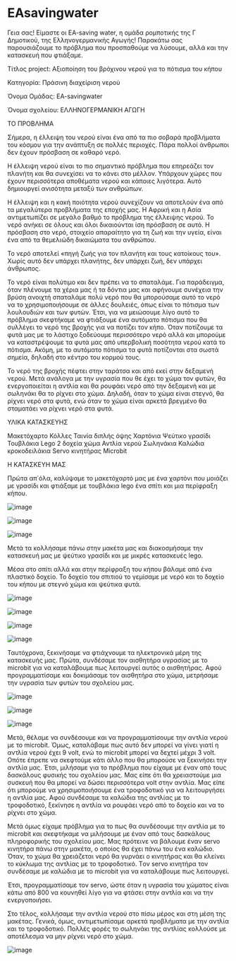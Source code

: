# EAsavingwater

Γεια σας! Είμαστε οι EA-saving water, η ομάδα ρομποτικής της Γ Δημοτικού, της Ελληνογερμανικής Αγωγής! Παρακάτω σας παρουσιάζουμε το πρόβλημα που προσπαθούμε να λύσουμε, αλλά και την κατασκευή που φτιάξαμε.


Τίτλος project: Αξιοποίηση του βρόχινου νερού για το πότισμα του κήπου

Κατηγορία: Πράσινη διαχείριση νερού

Όνομα Ομάδας: EA-savingwater

Όνομα σχολείου: ΕΛΛΗΝΟΓΕΡΜΑΝΙΚΗ ΑΓΩΓΗ


ΤΟ ΠΡΟΒΛΗΜΑ

Σήμερα, η έλλειψη του νερού είναι ένα από τα πιο σοβαρά προβλήματα του κόσμου για την ανάπτυξη σε πολλές περιοχές. Πάρα πολλοί άνθρωποι δεν έχουν πρόσβαση σε καθαρό νερό.

Η έλλειψη νερού είναι το πιο σημαντικό πρόβλημα που επηρεάζει τον πλανήτη και θα συνεχίσει να το κάνει στο μέλλον. Υπάρχουν χώρες που έχουν περισσότερα αποθέματα νερού και κάποιες λιγότερα. Αυτό δημιουργεί ανισότητα μεταξύ των ανθρώπων.

Η έλλειψη και η κακή ποιότητα νερού συνεχίζουν να αποτελούν ένα από τα μεγαλύτερα προβλήματα της εποχής µας.  Η Αφρική και η Ασία αντιμετωπίζει σε μεγάλο βαθμό το πρόβλημα της έλλειψης νερού. Το νερό ανήκει σε όλους και όλοι δικαιούνται ίση πρόσβαση σε αυτό. Η πρόσβαση στο νερό, στοιχείο απαραίτητο για τη ζωή και την υγεία, είναι ένα από τα θεμελιώδη δικαιώματα του ανθρώπου.

Το νερό αποτελεί «πηγή ζωής για τον πλανήτη και τους κατοίκους του». Χωρίς αυτό δεν υπάρχει πλανήτης, δεν υπάρχει ζωή, δεν υπάρχει άνθρωπος.

Το νερό είναι πολύτιμο και δεν πρέπει να το σπαταλάμε. Για παράδειγμα, όταν πλένουμε τα χέρια μας ή τα δόντια μας και αφήνουμε συνέχεια την βρύση ανοιχτή σπαταλάμε πολύ νερό που θα μπορούσαμε αυτό το νερό να το χρησιμοποιήσουμε σε άλλες δουλειές, όπως είναι το πότισμα των λουλουδιών και των φυτών. Έτσι, για να μειώσουμε λίγο αυτό το πρόβλημα σκεφτήκαμε να φτιάξουμε ένα αυτόματο πότισμα που θα συλλέγει το νερό της βροχής για να ποτίζει τον κήπο. Όταν ποτίζουμε τα φυτά μας με το λάστιχο ξοδεύουμε περισσότερο νερό αλλά και μπορούμε να καταστρέψουμε τα φυτά μας από υπερβολική ποσότητα νερού κατά το πότισμα. Ακόμη, με το αυτόματο πότισμα τα φυτά ποτίζονται στα σωστά σημεία, δηλαδή στο κέντρο του κορμού τους. 

Το νερό της βροχής πέφτει στην ταράτσα και από εκεί στην δεξαμενή νερού. Μετά ανάλογα με την υγρασία που θε έχει το χώμα τον φυτών, θα ενεργοποιείται η αντλία και θα ρουφάει νερό από την δεξαμενή και με σωληνάκι θα το ρίχνει στο χώμα. Δηλαδή, όταν το χώμα είναι στεγνό, θα ρίχνει νερό στα φυτά, ενώ όταν το χώμα είναι αρκετά βρεγμένο θα σταματάει να ρίχνει νερό στα φυτά.


ΥΛΙΚΑ ΚΑΤΑΣΚΕΥΗΣ

Μακετόχαρτο
Κόλλες
Ταινία διπλής όψης
Χαρτόνια
Ψεύτικο γρασίδι
Τουβλάκια Lego
2 δοχεία
χώμα
Αντλία νερού
Σωληνάκια
Καλώδια κροκοδειλάκια
Servo κινητήρας
Microbit


Η ΚΑΤΑΣΚΕΥΗ ΜΑΣ

Πρώτα απ΄όλα, καλύψαμε το μακετόχαρτό μας με ένα χαρτόνι που μοιάζει με γρασίδι και φτιάξαμε με τουβλάκια lego ένα σπίτι και μια περίφραξη κήπου. 

![image](https://github.com/EllinogermanikiAgogi1/EAsavingwater/assets/119315105/4534087b-ad89-4801-84dc-7fa4e7179e2c)

![image](https://github.com/EllinogermanikiAgogi1/EAsavingwater/assets/119315105/95364733-b324-4fc9-909e-bcf292f43e25)  

![image](https://github.com/EllinogermanikiAgogi1/EAsavingwater/assets/119315105/793bfa64-fad7-4f40-84db-34fcb2eba25d)


Μετά τα κολλήσαμε πάνω στην μακέτα μας και διακοσμήσαμε την κατασκευή μας με ψεύτικο γρασίδι και με μικρές κατασκευές lego. 

Μέσα στο σπίτι αλλά και στην περίφραξη του κήπου βάλαμε από ένα πλαστικό δοχείο. Το δοχείο του σπιτιού το γεμίσαμε με νερό και το δοχείο του κήπου με στεγνό χώμα και ψεύτικα φυτά.

![image](https://github.com/EllinogermanikiAgogi1/EAsavingwater/assets/119315105/bde75b67-9a37-4ca5-8d97-647990aa0089)

![image](https://github.com/EllinogermanikiAgogi1/EAsavingwater/assets/119315105/c8195f3b-89ac-4ca2-81ae-2ebd42c0d9e7)

![image](https://github.com/EllinogermanikiAgogi1/EAsavingwater/assets/119315105/2be202d9-2e39-4b34-bce4-67425912aae5)

![image](https://github.com/EllinogermanikiAgogi1/EAsavingwater/assets/119315105/af2971f1-fdab-42c3-8322-f01fceef4b02)


Ταυτόχρονα, ξεκινήσαμε να φτιάχνουμε τα ηλεκτρονικά μέρη της κατασκευής μας. Πρώτα, συνδέσαμε τον αισθητήρα υγρασίας με το microbit για να καταλάβουμε πως λειτουργεί αυτός ο αισθητήρας. Αφού προγραμματίσαμε και δοκιμάσαμε τον αισθητήρα στο χώμα, μετρήσαμε την υγρασία των φυτών του σχολείου μας.

![image](https://github.com/EllinogermanikiAgogi1/EAsavingwater/assets/119315105/ae3f7503-e123-4105-b908-39af41cb247b)

![image](https://github.com/EllinogermanikiAgogi1/EAsavingwater/assets/119315105/34490a16-17d9-4f39-8455-ed45d433e6b0)

![image](https://github.com/EllinogermanikiAgogi1/EAsavingwater/assets/119315105/b7373ffa-ff24-4ac3-ba7e-f836548d6c9e)


Μετά, θέλαμε να συνδέσουμε και να προγραμματίσουμε την αντλία νερού με το microbit. Όμως, καταλάβαμε πως αυτό δεν μπορεί να γίνει γιατί η αντλία νερού έχει 9 volt, ενώ το microbit μπορεί να δεχτεί μέχρι 3 volt. Οπότε έπρεπε να σκεφτούμε κάτι άλλο που θα μπορούσε να ξεκινήσει την αντλία μας. Έτσι, μιλήσαμε για το πρόβλημα που είχαμε με έναν από τους δασκάλους φυσικής του σχολείου μας. Μας είπε ότι θα χρειαστούμε μια συσκευή που θα μπορεί να δώσει περισσότερα volt στην αντλία. Μας είπε ότι μπορούμε να χρησιμοποιήσουμε ένα τροφοδοτικό για να λειτουργήσει η αντλία μας. Αφού συνδέσαμε τα καλώδια της αντλίας με το τροφοδοτικό, ξεκίνησε η αντλία να ρουφάει νερό από το δοχείο και να το ρίχνει στο χώμα.

Μετά όμως είχαμε πρόβλημα για το πως θα συνδέσουμε την αντλία με το microbit και σκεφτήκαμε να μιλήσουμε με έναν από τους δασκάλους πληροφορικής του σχολείου μας. Μας πρότεινε να βάλουμε έναν servo κινητήρα πάνω στην μακέτα, ο οποίος θα έχει πάνω του ένα καλώδιο. Όταν, το χώμα θα χρειάζεται νερό θα γυρνάει ο κινητήρας και θα κλείνει το κύκλωμα της αντλίας με το τροφοδοτικό. Tον servo κινητήρα τον συνδέσαμε με καλώδια με το microbit για να καταλάβουμε πως λειτουργεί.

Έτσι, προγραμματίσαμε τον servo, ώστε όταν η υγρασία του χώματος είναι κάτω από 800 να κουνηθεί λίγο για να φτάσει στην αντλία και να την ενεργοποιήσει. 

Στο τέλος, κολλήσαμε την αντλία νερού στο πίσω μέρος και στη μέση της μακέτας. Γενικά, όμως, αντιμετωπίσαμε αρκετά προβλήματα με την αντλία και το τροφοδοτικό. Πολλές φορές το σωληνάκι της αντλίας κολλούσε με αποτέλεσμα να μην ρίχνει νερό στο χώμα. 

![image](https://github.com/EllinogermanikiAgogi1/EAsavingwater/assets/119315105/5abb882b-eb4d-4309-bed9-17555ec14f39)



